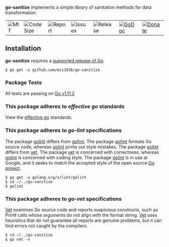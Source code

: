 **go-sanitize** implements a simple library of sanitation methods for data transformation.

|   |   |   |   |   |   |   |
|-|-|-|-|-|-|-|
| ![MIT](https://img.shields.io/github/license/mrz1836/go-sanitize.svg?style=flat)  |  ![Code Size](https://img.shields.io/github/languages/code-size/mrz1836/go-sanitize.svg?style=flat) |   ![Report](https://goreportcard.com/badge/github.com/mrz1836/go-sanitize) |  ![Issues](https://img.shields.io/github/issues/mrz1836/go-sanitize.svg?style=flat) | ![Release](https://img.shields.io/github/release-pre/mrz1836/go-sanitize.svg) | [![GoDoc](https://godoc.org/github.com/mrz1836/go-sanitize?status.svg)](https://godoc.org/github.com/mrz1836/go-sanitize) | [![Donate](https://img.shields.io/badge/donate-bitcoin-brightgreen.svg)](https://mrz1818.com?af=go-sanitize) |


## Installation

**go-sanitize** requires a [supported release of Go](https://golang.org/doc/devel/release.html#policy).
```
$ go get -u github.com/mrz1836/go-sanitize
```

### Package Tests
All tests are passing on [Go v1.11.2](https://golang.org/)

### This package adheres to *effective go* standards
View the [effective go](https://golang.org/doc/effective_go.html) standards.

### This package adheres to *go-lint* specifications
The package [golint](https://github.com/golang/lint) differs from [gofmt](https://golang.org/cmd/gofmt/). The package [gofmt](https://golang.org/cmd/gofmt/) formats Go source code, whereas [golint](https://github.com/golang/lint) prints out style mistakes. The package [golint](https://github.com/golang/lint) differs from [vet](https://golang.org/cmd/vet/).
The package [vet](https://golang.org/cmd/vet/) is concerned with correctness, whereas [golint](https://github.com/golang/lint) is concerned with coding style.
The package [golint](https://github.com/golang/lint) is in use at Google, and it seeks to match the accepted style of the open source [Go project](https://golang.org/).
```
$ go get -u golang.org/x/lint/golint
$ cd ~/../go-sanitize
$ golint
```

### This package adheres to *go-vet* specifications
[Vet](https://golang.org/cmd/vet/) examines Go source code and reports suspicious constructs, such as Printf calls whose arguments
do not align with the format string. [Vet](https://golang.org/cmd/vet/) uses heuristics that do not guarantee all reports are genuine problems,
but it can find errors not caught by the compilers.
```
$ cd ~/../go-sanitize
$ go vet -v
```
